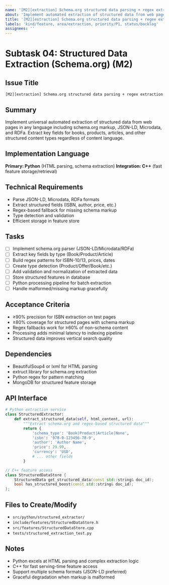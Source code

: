 ```yaml
---
name: '[M2][extraction] Schema.org structured data parsing + regex extraction'
about: 'Implement automated extraction of structured data from web pages including schema.org markup'
title: '[M2][extraction] Schema.org structured data parsing + regex extraction'
labels: 'kind/feature, area/extraction, priority/P1, status/backlog'
assignees: ''
---
```


# Subtask 04: Structured Data Extraction (Schema.org) (M2)

## Issue Title
`[M2][extraction] Schema.org structured data parsing + regex extraction`

## Summary
Implement universal automated extraction of structured data from web pages in any language including schema.org markup, JSON-LD, Microdata, and RDFa. Extract key fields for books, products, articles, and other structured content types regardless of content language.

## Implementation Language
**Primary: Python** (HTML parsing, schema extraction)
**Integration: C++** (fast feature storage/retrieval)

## Technical Requirements
- Parse JSON-LD, Microdata, RDFa formats
- Extract structured fields (ISBN, author, price, etc.)
- Regex-based fallback for missing schema markup
- Type detection and validation
- Efficient storage in feature store

## Tasks
- [ ] Implement schema.org parser (JSON-LD/Microdata/RDFa)
- [ ] Extract key fields by type (Book/Product/Article)
- [ ] Build regex patterns for ISBN-10/13, prices, dates
- [ ] Create type detection (Product/Offer/Book/etc.)
- [ ] Add validation and normalization of extracted data
- [ ] Store structured features in database
- [ ] Python processing pipeline for batch extraction
- [ ] Handle malformed/missing markup gracefully

## Acceptance Criteria
- ≥90% precision for ISBN extraction on test pages
- ≥80% coverage for structured pages with schema markup
- Regex fallbacks work for ≥60% of non-schema content
- Processing adds minimal latency to indexing pipeline
- Structured data improves vertical search quality

## Dependencies
- BeautifulSoup4 or lxml for HTML parsing
- extruct library for schema.org extraction
- Python regex for pattern matching
- MongoDB for structured feature storage

## API Interface
```python
# Python extraction service
class StructuredExtractor:
    def extract_structured_data(self, html_content, url):
        """Extract schema.org and regex-based structured data"""
        return {
            'schema_type': 'Book|Product|Article|None',
            'isbn': '978-0-123456-78-9',
            'author': 'Author Name',
            'price': 29.99,
            'currency': 'USD',
            # ... other fields
        }
```

```cpp
// C++ feature access
class StructuredDataStore {
    StructuredData get_structured_data(const std::string& doc_id);
    bool has_structured_boost(const std::string& doc_id);
};
```

## Files to Create/Modify
- `src/python/structured_extractor/`
- `include/features/StructuredDataStore.h`
- `src/features/StructuredDataStore.cpp`
- `tests/structured_extraction_test.py`

## Notes
- Python excels at HTML parsing and complex extraction logic
- C++ for fast serving-time feature access
- Support multiple schema formats (JSON-LD preferred)
- Graceful degradation when markup is malformed
